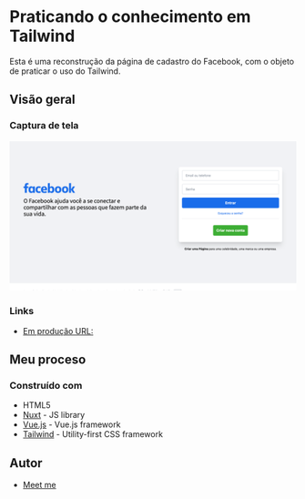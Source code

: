 # Praticando o conhecimento em Tailwind

Esta é uma reconstrução da página de cadastro do Facebook, com o objeto de praticar o uso do Tailwind.

## Visão geral

### Captura de tela

![](./screenshot.png)

### Links

- [Em produção URL:](https://facebook-tailwind.ercdev.com.br/)

## Meu proceso

### Construído com

- HTML5
- [Nuxt](https://nuxtjs.org/) - JS library
- [Vue.js](https://vuejs.org/) - Vue.js framework
- [Tailwind](https://tailwindcss.com/) - Utility-first CSS framework

## Autor

- [Meet me](https://ercdev.com.br/)
